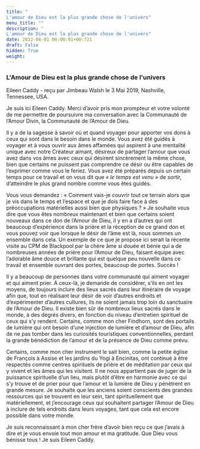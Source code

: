 ```yaml
---
title: "
L'amour de Dieu est la plus grande chose de l'univers"
menu_title: ""
description: "
L'amour de Dieu est la plus grande chose de l'univers"
date: 2022-06-01 06:00:01+00:721
draft: False
hidden: True
weight:
---
```

### L'Amour de Dieu est la plus grande chose de l'univers

Eileen Caddy - reçu par Jimbeau Walsh le 3 Mai 2019, Nashville, Tennessee, USA.

Je suis ici Eileen Caddy. Merci d’avoir pris mon prompteur et votre volonté de me permettre de poursuivre ma conversation avec la Communauté de l’Amour Divin, la Communauté de l’Amour de Dieu.

Il y a de la sagesse à savoir où et quand voyager pour apporter vos dons à ceux qui sont dans le besoin dans le monde. Vous avez été guidés à voyager et à vous ouvrir aux âmes affamées qui aspirent à une mentalité unique avec notre Créateur aimant, désireux de partager l’amour que vous avez dans vos âmes avec ceux qui désirent sincèrement la même chose, bien que certains ne puissent pas comprendre ce désir ou être capables de l’exprimer comme vous le feriez. Vous avez été préparés depuis un certain temps pour ce travail et on vous dit que *« le temps est venu »* de sortir, d’atteindre le plus grand nombre comme vous êtes guidés.

Vous vous demandez : « Comment vais-je couvrir tout ce terrain alors que je vis dans le temps et l’espace et que je dois faire face à des préoccupations matérielles aussi bien que physiques ? » Je souhaite vous dire que vous êtes nombreux maintenant et bien que certains soient nouveaux dans ce don de l’Amour de Dieu, il y en a d’autres qui ont beaucoup d’expérience dans la prière et la réception de ce grand don et vous pouvez voir que lorsque le désir de l’âme est là, nous sommes un ensemble dans cela. Un exemple de ce que je propose ici serait la récente visite au CPM de Blackpool par la chère âme si douée et bénie qui a de nombreuses années de prière pour l’Amour de Dieu, faisant équipe avec l’adorable âme douce et brillante qui est quelque peu nouvelle dans ce travail et ensemble ouvrant des portes, beaucoup de portes. Succès !

Il y a beaucoup de personnes dans votre communauté qui aiment voyager et qui aiment prier. A ceux-là, je demande de considérer, s’ils en ont les moyens, de toujours inclure des lieux sacrés dans leur itinéraire de voyage afin que, tout en réalisant leur désir de voir d’autres endroits et d’expérimenter d’autres cultures, ils ne soient jamais trop loin du sanctuaire de l’Amour de Dieu. Il existe bien sûr de nombreux lieux sacrés dans le monde, à des degrés divers, en fonction du niveau d’entretien spirituel de ceux qui s’y rendent. Certains, comme mon cher Findhorn, sont des portails de lumière qui ont besoin d’une injection de lumière et d’amour de Dieu, afin de ne pas tomber dans les curiosités touristiques conventionnelles, perdant la grande bénédiction de l’amour et de la présence de Dieu comme prévu.

Certains, comme mon cher instrument le sait bien, comme la petite église de François à Assise et les jardins du Yogi à Encinitas, ont continué à être respectés comme centres spirituels de prière et de méditation par ceux qui y vivent et les âmes qui les visitent. Il ne nous appartient pas de juger de la puissance spirituelle d’un lieu, mais plutôt d’être en harmonie avec ce qui s’y trouve et de prier pour que l’amour et la lumière de Dieu y pénètrent en grande mesure. Je souhaite que les anciens soient conscients des grandes ressources qui se trouvent en leur sein, tant spirituellement que matériellement, et j’encourage ceux qui souhaitent partager l’Amour de Dieu à inclure de tels endroits dans leurs voyages, tant que cela est encore possible dans votre monde.

Je suis reconnaissant à mon cher frère d’avoir bien reçu ce que j’avais à dire et je vous envoie tout mon amour et ma gratitude. Que Dieu vous bénisse tous ! Je suis Eileen Caddy.
